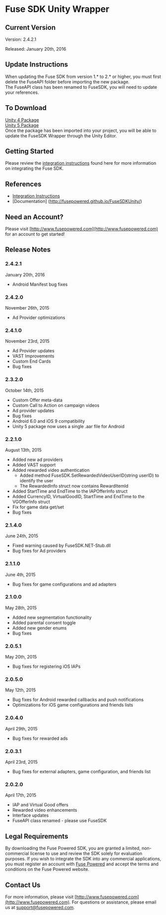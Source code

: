 # Fuse SDK Unity Wrapper

## Current Version

Version: 2.4.2.1

Released: January 20th, 2016

## Update Instructions
When updating the Fuse SDK from version 1.* to 2.* or higher, you must first delete the FuseAPI folder before importing the new package.  
The FuseAPI class has been renamed to FuseSDK, you will need to update your references.

## To Download
[Unity 4 Package](https://github.com/fusepowered/FuseSDKUnity/raw/master/FuseUnitySDK.unitypackage)  
[Unity 5 Package](https://github.com/fusepowered/FuseSDKUnity/raw/master/FuseUnitySDK-Unity5.unitypackage)  
Once the package has been imported into your project, you will be able to update the FuseSDK Wrapper through the Unity Editor.

## Getting Started

Please review the [integration instructions](https://wiki.fusepowered.com/index.php?title=Unity) found here for more information on integrating the Fuse SDK.

## References

* [Integration Instructions](https://wiki.fusepowered.com/index.php?title=Unity)
* [Documentation] (http://fusepowered.github.io/FuseSDKUnity/)

## Need an Account?
Please visit [http://www.fusepowered.com](http://www.fusepowered.com) for an account to get started!

## Release Notes

### 2.4.2.1
January 20th, 2016
* Android Manifest bug fixes

### 2.4.2.0
November 26th, 2015
* Ad Provider optimizations

### 2.4.1.0
November 23rd, 2015
* Ad Provider updates
* VAST Improvements
* Custom End Cards
* Bug fixes

### 2.3.2.0
October 14th, 2015
* Custom Offer meta-data
* Custom Call to Action on campaign videos
* Ad provider updates
* Bug fixes
* Android 6.0 and iOS 9 compatibility
* Unity 5 package now uses a single .aar file for Android

### 2.2.1.0
August 13th, 2015
* Added new ad providers
* Added VAST support
* Added rewarded video authentication 
  * Added method FuseSDK.SetRewardedVideoUserID(string userID) to identify the user
  * The RewardedInfo struct now contains RewardItemId
* Added StartTime and EndTime to the IAPOfferInfo struct
* Added CurrencyID, VirtualGoodID, StartTime and EndTime to the VGOfferInfo struct
* Fix for game data get/set
* Bug fixes

### 2.1.4.0
June 24th, 2015
* Fixed warning caused by FuseSDK.NET-Stub.dll
* Bug fixes for Ad providers

### 2.1.1.0
June 4th, 2015
* Bug fixes for game configurations and ad adapters

### 2.1.0.0
May 28th, 2015
* Added new segmentation functionality
* Added parental consent toggle
* Added new gender enums
* Bug fixes 

### 2.0.5.1
May 20th, 2015
* Bug fixes for registering iOS IAPs

### 2.0.5.0
May 12th, 2015
* Bug fixes for Android rewarded callbacks and push notifications
* Optimizations for iOS game configurations and friends lists

### 2.0.4.0
April 29th, 2015
* Bug fixes for rewarded ads

### 2.0.3.1
April 23rd, 2015
* Bug fixes for external adapters, game configuration, and friends list

### 2.0.2.0
April 17th, 2015
* IAP and Virtual Good offers
* Rewarded video enhancements
* Interface updates
* FuseAPI class renamed - please use FuseSDK


## Legal Requirements
By downloading the Fuse Powered SDK, you are granted a limited, non-commercial license to use and review the SDK solely for evaluation purposes.  If you wish to integrate the SDK into any commercial applications, you must register an account with [Fuse Powered](https://www.fusepowered.com) and accept the terms and conditions on the Fuse Powered website.

## Contact Us
For more information, please visit [http://www.fusepowered.com](http://www.fusepowered.com). For questions or assistance, please email us at [support@fusepowered.com](mailto:support@fusepowered.com).

